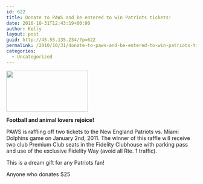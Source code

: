 ```yaml
---
id: 622
title: Donate to PAWS and be entered to win Patriots tickets!
date: 2010-10-31T12:43:19+00:00
author: Kelly
layout: post
guid: http://45.55.135.234/?p=622
permalink: /2010/10/31/donate-to-paws-and-be-entered-to-win-patriots-tickets/
categories:
  - Uncategorized
---
```

<img title="screenshot_04" src="../wp-content/uploads/2010/09/screenshot_041-e1284851322598.jpg" alt="" width="216" height="108" />

**Football and animal lovers rejoice!**

PAWS is raffling off two tickets to the New England Patriots vs. Miami Dolphins game on January 2nd, 2011. The winner of this raffle will receive two club Premium Club seats in the Fidelity Clubhouse with parking pass and use of the exclusive Fidelity Way (avoid all Rte. 1 traffic).

This is a dream gift for any Patriots fan!

Anyone who donates $25